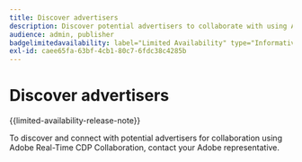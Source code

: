 ```yaml
---
title: Discover advertisers
description: Discover potential advertisers to collaborate with using Adobe Real-Time CDP Collaboration
audience: admin, publisher
badgelimitedavailability: label="Limited Availability" type="Informative" url="https://helpx.adobe.com/legal/product-descriptions/real-time-customer-data-platform-collaboration.html newtab=true"
exl-id: caee65fa-63bf-4cb1-80c7-6fdc38c4285b
---
```

# Discover advertisers

{{limited-availability-release-note}}

To discover and connect with potential advertisers for collaboration using Adobe Real-Time CDP Collaboration, contact your Adobe representative. 
